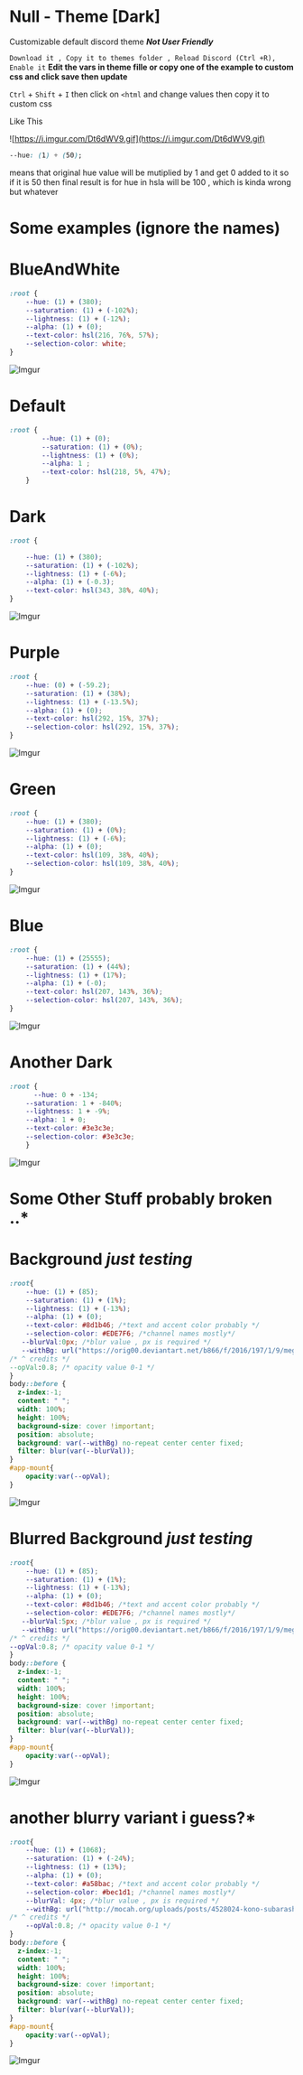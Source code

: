 # Null - Theme [Dark]
Customizable default discord theme ***Not User Friendly*** 

`Download it , Copy it to themes folder , Reload Discord (Ctrl +R), Enable it`
**Edit the vars in theme fille or copy one of the example to custom css and click save then update** 

 `Ctrl` + `Shift` + `I` then click on `<html`
and change values then copy it to custom css

Like This

![https://i.imgur.com/Dt6dWV9.gif](https://i.imgur.com/Dt6dWV9.gif)
```css
--hue: (1) + (50);
```

means  that original hue value will be mutiplied by 1 and get 0 added to it
so if it is 50 then final result is for hue in hsla will be 100 , which is kinda wrong but whatever

# Some examples (ignore the names)
# BlueAndWhite
```css
:root {
    --hue: (1) + (380);
    --saturation: (1) + (-102%);
    --lightness: (1) + (-12%);
    --alpha: (1) + (0);
    --text-color: hsl(216, 76%, 57%);
    --selection-color: white;
}
```
![Imgur](https://i.imgur.com/Vmeuf2s.png)
# Default

```css
:root {
        --hue: (1) + (0);
        --saturation: (1) + (0%);
        --lightness: (1) + (0%); 
        --alpha: 1 ; 
        --text-color: hsl(218, 5%, 47%);
    }
```
# Dark

```css
:root {

    --hue: (1) + (380);
    --saturation: (1) + (-102%);
    --lightness: (1) + (-6%);
    --alpha: (1) + (-0.3);
    --text-color: hsl(343, 38%, 40%);
} 
```
![Imgur](https://i.imgur.com/wiLwEhp.png)
# Purple 

```css
:root {
    --hue: (0) + (-59.2);
    --saturation: (1) + (38%);
    --lightness: (1) + (-13.5%);
    --alpha: (1) + (0);
    --text-color: hsl(292, 15%, 37%);
    --selection-color: hsl(292, 15%, 37%);
}
```
![Imgur](https://i.imgur.com/Sv8Q1IS.png)
# Green

```css
:root {
    --hue: (1) + (380);
    --saturation: (1) + (0%);
    --lightness: (1) + (-6%);
    --alpha: (1) + (0);
    --text-color: hsl(109, 38%, 40%);
    --selection-color: hsl(109, 38%, 40%);
}
```
![Imgur](https://i.imgur.com/nIyJ7Tq.png)
# Blue

```css
:root {
    --hue: (1) + (25555);
    --saturation: (1) + (44%);
    --lightness: (1) + (17%);
    --alpha: (1) + (-0);
    --text-color: hsl(207, 143%, 36%);
    --selection-color: hsl(207, 143%, 36%);
}
```
![Imgur](https://i.imgur.com/EEGcglI.png)
# Another Dark 

```css
:root {
      --hue: 0 + -134;
    --saturation: 1 + -840%;
    --lightness: 1 + -9%;
    --alpha: 1 + 0;
    --text-color: #3e3c3e;
    --selection-color: #3e3c3e;
    }
```

![Imgur](https://i.imgur.com/8BgpzK3.png)
# Some Other Stuff probably broken ..*
# Background *just testing*
```css
:root{
    --hue: (1) + (85);
    --saturation: (1) + (1%);
    --lightness: (1) + (-13%);
    --alpha: (1) + (0);
    --text-color: #8d1b46; /*text and accent color probably */
    --selection-color: #EDE7F6; /*channel names mostly*/
   --blurVal:0px; /*blur value , px is required */
   --withBg: url("https://orig00.deviantart.net/b866/f/2016/197/1/9/megumin_wallpaper_by_kaazuma-daa79g7.png") 
/* ^ credits */
--opVal:0.8; /* opacity value 0-1 */
}
body::before {
  z-index:-1;
  content: " ";
  width: 100%;
  height: 100%;
  background-size: cover !important;
  position: absolute;
  background: var(--withBg) no-repeat center center fixed;
  filter: blur(var(--blurVal));
}
#app-mount{
    opacity:var(--opVal);
} 

```
![Imgur](https://i.imgur.com/AdOXZKo.png)

# Blurred Background *just testing*
```css
:root{
    --hue: (1) + (85);
    --saturation: (1) + (1%);
    --lightness: (1) + (-13%);
    --alpha: (1) + (0);
    --text-color: #8d1b46; /*text and accent color probably */
    --selection-color: #EDE7F6; /*channel names mostly*/
   --blurVal:5px; /*blur value , px is required */
   --withBg: url("https://orig00.deviantart.net/b866/f/2016/197/1/9/megumin_wallpaper_by_kaazuma-daa79g7.png");
/* ^ credits */
--opVal:0.8; /* opacity value 0-1 */
}
body::before {
  z-index:-1;
  content: " ";
  width: 100%;
  height: 100%;
  background-size: cover !important;
  position: absolute;
  background: var(--withBg) no-repeat center center fixed;
  filter: blur(var(--blurVal));
}
#app-mount{
    opacity:var(--opVal);
} 

```
![Imgur](https://i.imgur.com/GVDe1d0.png)

# another blurry variant i guess?*
```css
:root{
    --hue: (1) + (1068);
    --saturation: (1) + (-24%);
    --lightness: (1) + (13%);
    --alpha: (1) + (0);
    --text-color: #a58bac; /*text and accent color probably */
    --selection-color: #bec1d1; /*channel names mostly*/
    --blurVal: 4px; /*blur value , px is required */
    --withBg: url("http://mocah.org/uploads/posts/4528024-kono-subarashii-sekai-ni-shukufuku-wo-aqua-konosuba-darkness-konosuba-megumin-sat-kazuma-kono-subarashii-sekai-ni-shukufuku-wo-wizu-konosuba-minimalism.png");
/* ^ credits */
    --opVal:0.8; /* opacity value 0-1 */
}
body::before {
  z-index:-1;
  content: " ";
  width: 100%;
  height: 100%;
  background-size: cover !important;
  position: absolute;
  background: var(--withBg) no-repeat center center fixed;
  filter: blur(var(--blurVal));
}
#app-mount{
    opacity:var(--opVal);
} 

```
![Imgur](https://i.imgur.com/Z9dgu9m.png)
